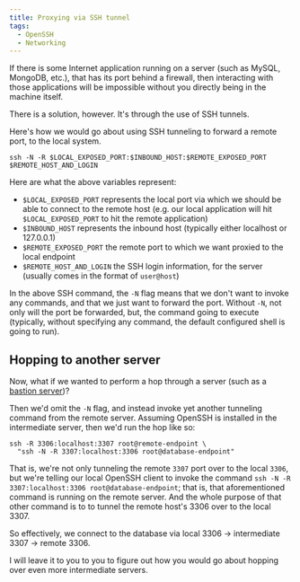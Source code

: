 ```yaml
---
title: Proxying via SSH tunnel
tags:
  - OpenSSH
  - Networking
---
```


If there is some Internet application running on a server (such as MySQL, MongoDB, etc.), that has its port behind a firewall, then interacting with those applications will be impossible without you directly being in the machine itself.

There is a solution, however. It's through the use of SSH tunnels.

Here's how we would go about using SSH tunneling to forward a remote port, to the local system.

```
ssh -N -R $LOCAL_EXPOSED_PORT:$INBOUND_HOST:$REMOTE_EXPOSED_PORT $REMOTE_HOST_AND_LOGIN
```

Here are what the above variables represent:

- `$LOCAL_EXPOSED_PORT` represents the local port via which we should be able to connect to the remote host (e.g. our local application will hit `$LOCAL_EXPOSED_PORT` to hit the remote application)
- `$INBOUND_HOST` represents the inbound host (typically either localhost or 127.0.0.1)
- `$REMOTE_EXPOSED_PORT` the remote port to which we want proxied to the local endpoint
- `$REMOTE_HOST_AND_LOGIN` the SSH login information, for the server (usually comes in the format of `user@host`)

In the above SSH command, the `-N` flag means that we don't want to invoke any commands, and that we just want to forward the port. Without `-N`, not only will the port be forwarded, but, the command going to execute (typically, without specifying any command, the default configured shell is going to run).

## Hopping to another server

Now, what if we wanted to perform a hop through a server (such as a [bastion server](https://en.wikipedia.org/wiki/Bastion_host))?

Then we'd omit the `-N` flag, and instead invoke yet another tunneling command from the remote server. Assuming OpenSSH is installed in the intermediate server, then we'd run the hop like so:

```
ssh -R 3306:localhost:3307 root@remote-endpoint \
  "ssh -N -R 3307:localhost:3306 root@database-endpoint"
```

That is, we're not only tunneling the remote `3307` port over to the local `3306`, but we're telling our local OpenSSH client to invoke the command `ssh -N -R 3307:localhost:3306 root@database-endpoint`; that is, that aforementioned command is running on the remote server. And the whole purpose of that other command is to to tunnel the remote host's 3306 over to the local 3307.

So effectively, we connect to the database via local 3306 -> intermediate 3307 -> remote 3306.

I will leave it to you to you to figure out how you would go about hopping over even more intermediate servers.
